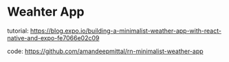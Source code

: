 # Weahter App

tutorial:
https://blog.expo.io/building-a-minimalist-weather-app-with-react-native-and-expo-fe7066e02c09

code:
https://github.com/amandeepmittal/rn-minimalist-weather-app